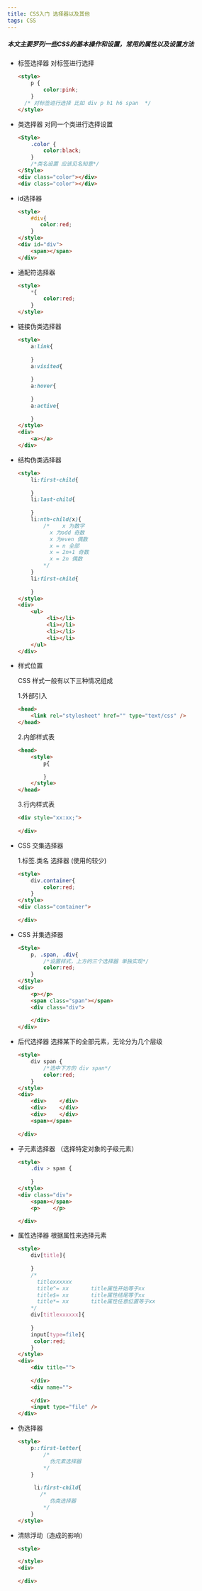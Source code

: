 ```yaml
---
title: CSS入门 选择器以及其他
tags: CSS
---
```

##### 本文主要罗列一些CSS的基本操作和设置，常用的属性以及设置方法
<!--more-->

- 标签选择器 对标签进行选择

  ```html
  <style>
      p {
          color:pink;
      }
    /* 对标签进行选择 比如 div p h1 h6 span  */  
  </style>
  ```

- 类选择器 对同一个类进行选择设置

  ```html
  <Style>
      .color {
          color:black;
      }
      /*类名设置 应该见名知意*/
  </Style>
  <div class="color"></div>
  <div class="color"></div>
  ```

- id选择器

  ```html
  <style>
      #div{
         color:red; 
      }
  </style>
  <div id="div">
      <span></span>
  </div>
  ```

- 通配符选择器

  ```html
  <style>
      *{
          color:red;
      }
  </style>
  ```

- 链接伪类选择器

  ```html
  <style>
      a:link{
          
      }
      a:visited{
          
      }
      a:hover{
          
      }
      a:active{
          
      }
  </style>
  <div>
      <a></a>
  </div>
  ```

- 结构伪类选择器

  ```html
  <style>
      li:first-child{
          
      }
      li:last-child{
          
      }
      li:nth-child(x){
          /* 	x 为数字
          	x 为odd 奇数
          	x 为even 偶数
          	x = n 全部
          	x = 2n+1 奇数
          	x = 2n 偶数
          */
      }
      li:first-child{
          
      }
  </style>
  <div>
      <ul>
           <li></li>
           <li></li>
           <li></li>
           <li></li>
      </ul>
  </div>
  ```

- 样式位置

  CSS 样式一般有以下三种情况组成

  1.外部引入

  ```html
  <head>
      <link rel="stylesheet" href="" type="text/css" />
  </head>
  ```

  2.内部样式表

  ```html
  <head>
      <style>
          p{
              
          }
      </style>
  </head>
  ```

  3.行内样式表

  ```html
  <div style="xx:xx;">
      
  </div>
  ```

- CSS 交集选择器

  1.标签.类名   选择器  (使用的较少)

  ```html
  <style>
      div.container{
          color:red;
      }
  </style>
  <div class="container">
      
  </div>
  ```

- CSS 并集选择器

  ```html
  <Style>
      p, .span, .div{
          /*设置样式，上方的三个选择器 单独实现*/
          color:red;
      }
  </Style>
  <div>
      <p></p>
      <span class="span"></span>
      <div class="div">
          
      </div>
  </div>
  ```

- 后代选择器 选择某下的全部元素，无论分为几个层级

  ```html
  <style>
      div span {
          /*选中下方的 div span*/
          color:red;
      }
  </style>
  <div>
      <div>    </div>
      <div>    </div>
      <div>    </div>
      <span></span>
      
  </div>
  ```

- 子元素选择器  （选择特定对象的子级元素）

  ```html
  <style>
      .div > span {
          
      }
  </style>
  <div class="div">
      <span></span>
      <p>    </p>
  
  </div>
  ```

- 属性选择器   根据属性来选择元素

  ```html
  <style>
      div[title]{
          
      }
      /*
      	titlexxxxxx
      	title^= xx       title属性开始等于xx
      	title$= xx       title属性结尾等于xx
      	title*= xx       title属性任意位置等于xx
      */
      div[titlexxxxxx]{
          
      }
      input[type=file]{
       color:red;   
      }
  </style>
  <div>
      <div title="">
          
      </div>
      <div name="">
          
      </div>
      <input type="file" />
  </div>
  ```

- 伪选择器

  ```html
  <style>
      p::first-letter{
          /*
          	伪元素选择器
          */
      }
      
       li:first-child{
         /*
          	伪类选择器
          */
      }
  </style>
  ```
  
- 清除浮动（造成的影响）

  ```html
  <style>
  
  </style>
  <div>
      
  </div>
  ```

  
